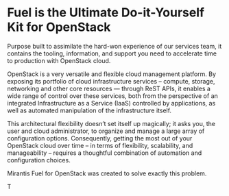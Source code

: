 # Fuel is the Ultimate Do-it-Yourself Kit for OpenStack #

Purpose built to assimilate the hard-won experience of our services team, it contains the tooling, information, and support you need to accelerate time to production with OpenStack cloud.

OpenStack is a very versatile and flexible cloud management platform. By exposing its portfolio of cloud infrastructure services – compute, storage, networking and other core resources — through ReST APIs, it enables a wide range of control over these services, both from the perspective of an integrated Infrastructure as a Service (IaaS) controlled by applications, as well as automated manipulation of the infrastructure itself.

This architectural flexibility doesn’t set itself up magically; it asks you, the user and cloud administrator, to organize and manage a large array of configuration options. Consequently, getting the most out of your OpenStack cloud over time – in terms of flexibility, scalability, and manageability – requires a thoughtful combination of automation and configuration choices.

Mirantis Fuel for OpenStack was created to solve exactly this problem.

T
